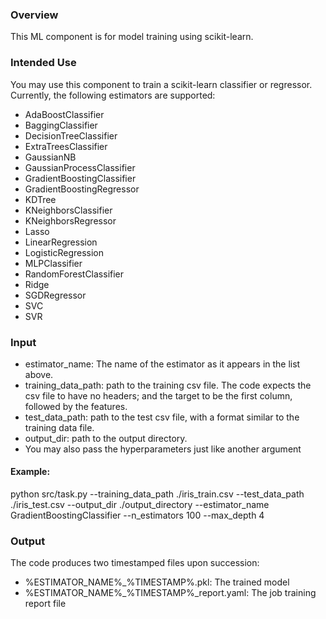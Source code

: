 ### Overview
This ML component is for model training using scikit-learn.

### Intended Use
You may use this component to train a scikit-learn classifier or regressor. Currently, the following estimators are supported:

* AdaBoostClassifier
* BaggingClassifier
* DecisionTreeClassifier
* ExtraTreesClassifier
* GaussianNB
* GaussianProcessClassifier
* GradientBoostingClassifier
* GradientBoostingRegressor
* KDTree
* KNeighborsClassifier
* KNeighborsRegressor
* Lasso
* LinearRegression
* LogisticRegression
* MLPClassifier
* RandomForestClassifier
* Ridge
* SGDRegressor
* SVC
* SVR

### Input
* estimator_name: The name of the estimator as it appears in the list above.
* training_data_path: path to the training csv file. The code expects the csv file to have no headers; and the target to be the first column, followed by the features.
* test_data_path: path to the test csv file, with a format similar to the training data file.
* output_dir: path to the output directory.
* You may also pass the hyperparameters just like another argument

#### Example:
python src/task.py 
    --training_data_path ./iris_train.csv 
    --test_data_path ./iris_test.csv
    --output_dir ./output_directory
    --estimator_name GradientBoostingClassifier 
    --n_estimators 100 
    --max_depth 4 


### Output
The code produces two timestamped files upon succession:
* %ESTIMATOR_NAME%_%TIMESTAMP%.pkl: The trained model
* %ESTIMATOR_NAME%_%TIMESTAMP%_report.yaml: The job training report file

